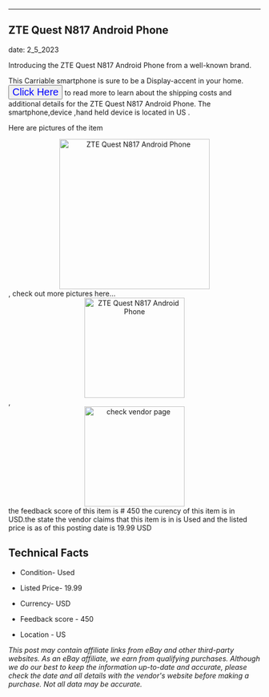 ---
    

 ## ZTE Quest N817 Android Phone 



    

date: 2_5_2023


      

Introducing the ZTE Quest N817 Android Phone from a well-known brand.

This Carriable smartphone is sure to be a Display-accent in your home. <button style="font-size:20px;color:blue" onclick="window.location.href = 'https://www.ebay.com/itm/403556969918?hash=item5df5deadbe%3Ag%3AYqEAAOSwMWpiOOZ4&mkevt=1&mkcid=1&mkrid=711-53200-19255-0&campid=%253CePNCampaignId%253E&customid=%253CreferenceId%253E&toolid=10049'">Click Here</button>  to read more to learn about the shipping costs and additional details for the ZTE Quest N817 Android Phone. The smartphone,device ,hand held device is located in US  .

Here are pictures of the item <div style="text-align:center;"><img onclick="window.location.href = '';" src="https://i.ebayimg.com/thumbs/images/g/YqEAAOSwMWpiOOZ4/s-l225.jpg" alt="ZTE Quest N817 Android Phone" style="width:300px; height:auto;object-fit:contain;" /></div>, check out more pictures here... <div style="text-align:center;"><img onclick="window.location.href = 'https://www.ebay.com/itm/403556969918?hash=item5df5deadbe%3Ag%3AYqEAAOSwMWpiOOZ4&mkevt=1&mkcid=1&mkrid=711-53200-19255-0&campid=%253CePNCampaignId%253E&customid=%253CreferenceId%253E&toolid=10049';" src="https://i.ebayimg.com/images/g/YqEAAOSwMWpiOOZ4/s-l500.jpg" alt="ZTE Quest N817 Android Phone" style="width:200px; height:auto;object-fit:contain;" /></div>, <div style="text-align:center;"><img onclick="window.location.href = 'https://www.ebay.com/itm/403556969918?hash=item5df5deadbe%3Ag%3AYqEAAOSwMWpiOOZ4&mkevt=1&mkcid=1&mkrid=711-53200-19255-0&campid=%253CePNCampaignId%253E&customid=%253CreferenceId%253E&toolid=10049';" src="" alt="check vendor page" style="width:200px; height:auto;object-fit:contain;"/></div> the feedback score of this item is # 450 the curency of this item is in USD.the state the vendor claims that  this item is in is Used and the listed price is as of this posting date is 19.99 USD
      
      

 ## Technical Facts 



     
      

 - Condition- Used 


      

 - Listed Price- 19.99 


      

 - Currency- USD 


      

 - Feedback score - 450 


      

 - Location - US 


      
      

 *_This post may contain affiliate links from eBay and other third-party websites. As an eBay affiliate, we earn from qualifying purchases. Although we do our best to keep the information up-to-date and accurate, please check the date and all details with the vendor's website before making a purchase. Not all data may be accurate._*



      
      